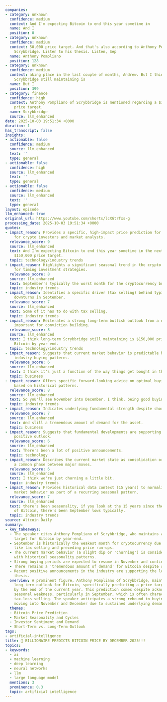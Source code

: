 ```yaml
---
companies:
- category: unknown
  confidence: medium
  context: And I'm expecting Bitcoin to end this year sometime in
  name: And I
  position: 0
- category: unknown
  confidence: medium
  context: 50,000 price target. And that's also according to Anthony Pompliano of
    Scrybbridge. Listen to his thesis. Listen, Sep
  name: Anthony Pompliano
  position: 128
- category: unknown
  confidence: medium
  context: aking place in the last couple of months, Andrew. But I think long-term
    Scrybbridge still maintaining is
  name: But I
  position: 399
- category: finance
  confidence: high
  context: Anthony Pompliano of Scrybbridge is mentioned regarding a $150,000 Bitcoin
    price target.
  name: Scrybbridge
  source: llm_enhanced
date: 2025-10-03 19:51:34 +0000
duration: 1
has_transcript: false
insights:
- actionable: false
  confidence: medium
  source: llm_enhanced
  text: ''
  type: general
- actionable: false
  confidence: high
  source: llm_enhanced
  text: ''
  type: general
- actionable: false
  confidence: medium
  source: llm_enhanced
  text: ''
  type: general
layout: episode
llm_enhanced: true
original_url: https://www.youtube.com/shorts/lcXGtrTxs-g
processing_date: 2025-10-03 19:51:34 +0000
quotes:
- impact_reason: Provides a specific, high-impact price prediction for Bitcoin, relevant
    for crypto investors and market analysts.
  relevance_score: 9
  source: llm_enhanced
  text: And I'm expecting Bitcoin to end this year sometime in the next few months,
    $150,000 price target.
  topic: technology/industry trends
- impact_reason: Highlights a significant seasonal trend in the crypto market, useful
    for timing investment strategies.
  relevance_score: 8
  source: llm_enhanced
  text: September's typically the worst month for the cryptocurrency business.
  topic: industry trends
- impact_reason: Identifies a specific driver (tax selling) behind typical market
    downturns in September.
  relevance_score: 7
  source: llm_enhanced
  text: Some of it has to do with tax selling.
  topic: industry trends
- impact_reason: Reiterates a strong long-term bullish outlook from a named source,
    important for conviction building.
  relevance_score: 8
  source: llm_enhanced
  text: I think long-term Scrybbridge still maintaining is $150,000 price target for
    Bitcoin by year end.
  topic: technology/industry trends
- impact_reason: Suggests that current market behavior is predictable based on established
    industry buying patterns.
  relevance_score: 6
  source: llm_enhanced
  text: I think it's just a function of the way things get bought in the industry.
  topic: business
- impact_reason: Offers specific forward-looking advice on optimal buying windows
    based on historical patterns.
  relevance_score: 8
  source: llm_enhanced
  text: So you'll see November into December, I think, being good buying periods.
  topic: industry trends
- impact_reason: Indicates underlying fundamental strength despite short-term volatility.
  relevance_score: 7
  source: llm_enhanced
  text: And still a tremendous amount of demand for the asset.
  topic: business
- impact_reason: Suggests that fundamental developments are supporting the long-term
    positive outlook.
  relevance_score: 6
  source: llm_enhanced
  text: There's been a lot of positive announcements.
  topic: technology
- impact_reason: Describes the current market state as consolidation or sideways movement,
    a common phase between major moves.
  relevance_score: 6
  source: llm_enhanced
  text: I think we're just churning a little bit.
  topic: industry trends
- impact_reason: Provides historical data context (15 years) to normalize current
    market behavior as part of a recurring seasonal pattern.
  relevance_score: 7
  source: llm_enhanced
  text: there's been seasonality, if you look at the 15 years since the inception
    of Bitcoin, there's been September lows typically.
  topic: industry trends
source: Altcoin Daily
summary:
- key_takeaways:
  - The speaker cites Anthony Pompliano of Scrybbridge, who maintains a $150,000 price
    target for Bitcoin by year-end.
  - September is historically the weakest month for cryptocurrency due to factors
    like tax selling and preceding price run-ups.
  - The current market behavior (a slight dip or 'churning') is considered consistent
    with historical seasonality patterns.
  - Strong buying periods are expected to resume in November and continue into December.
  - There remains a 'tremendous amount of demand' for Bitcoin despite short-term fluctuations.
  - Recent positive announcements in the industry are supporting the long-term bullish
    thesis.
  overview: A prominent figure, Anthony Pompliano of Scrybbridge, maintains a bullish
    long-term outlook for Bitcoin, specifically predicting a price target of $150,000
    by the end of the current year. This prediction comes despite acknowledging typical
    seasonal weakness, particularly in September, which is often characterized by
    tax-loss selling. The speaker anticipates a strong rebound in buying activity
    moving into November and December due to sustained underlying demand.
  themes:
  - Bitcoin Price Prediction
  - Market Seasonality and Cycles
  - Investor Sentiment and Demand
  - Short-Term vs. Long-Term Outlook
tags:
- artificial-intelligence
title: 🤑 BILLIONAIRE PREDICTS BITCOIN PRICE BY DECEMBER 2025!!!
topics:
- keywords:
  - ai
  - machine learning
  - deep learning
  - neural networks
  - llm
  - large language model
  mentions: 3
  prominence: 0.3
  topic: artificial intelligence
---
```


<!-- Episode automatically generated from analysis data -->
<!-- Processing completed: 2025-10-03 19:51:34 UTC -->

